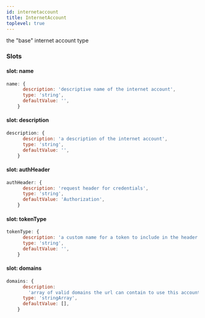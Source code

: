 ```yaml
---
id: internetaccount
title: InternetAccount
toplevel: true
---
```


the "base" internet account type

### Slots

#### slot: name

```js
name: {
      description: 'descriptive name of the internet account',
      type: 'string',
      defaultValue: '',
    }
```

#### slot: description

```js
description: {
      description: 'a description of the internet account',
      type: 'string',
      defaultValue: '',
    }
```

#### slot: authHeader

```js
authHeader: {
      description: 'request header for credentials',
      type: 'string',
      defaultValue: 'Authorization',
    }
```

#### slot: tokenType

```js
tokenType: {
      description: 'a custom name for a token to include in the header',
      type: 'string',
      defaultValue: '',
    }
```

#### slot: domains

```js
domains: {
      description:
        'array of valid domains the url can contain to use this account',
      type: 'stringArray',
      defaultValue: [],
    }
```
